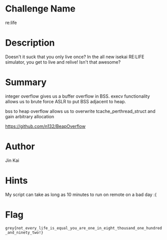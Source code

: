 # Challenge Name

re:life

# Description

Doesn't it suck that you only live once? In the all new isekai RE:LIFE simulator, you get to live and relive! Isn't that awesome?

# Summary

integer overflow gives us a buffer overflow in BSS. execv functionality allows us to brute force ASLR to put BSS adjacent to heap.

bss to heap overflow allows us to overwrite tcache\_perthread\_struct and gain arbitrary allocation

https://github.com/n132/BeapOverflow

# Author

Jin Kai

# Hints

My script can take as long as 10 minutes to run on remote on a bad day :(

# Flag

`grey{not_every_life_is_equal_you_are_one_in_eight_thousand_one_hundred_and_ninety_two!}`

